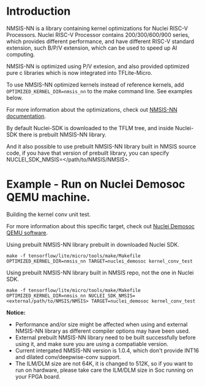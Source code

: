 # Introduction

NMSIS-NN is a library containing kernel optimizations for Nuclei RISC-V Processors.
Nuclei RISC-V Processor contains 200/300/600/900 series, which provides different performance,
and have different RISC-V standard extension, such B/P/V extension, which can be used to speed up
AI computing.

NMSIS-NN is optimized using P/V extesion, and also provided optimized pure c libraries which is
now integrated into TFLite-Micro.

To use NMSIS-NN optimized kernels instead of reference kernels, add
`OPTIMIZED_KERNEL_DIR=nmsis_nn` to the make command line. See examples below.

For more information about the optimizations, check out
[NMSIS-NN documentation](https://doc.nucleisys.com/nmsis/nn/index.html).

By default Nuclei-SDK is downloaded to the TFLM tree, and inside Nuclei-SDK there is prebuilt NMSIS-NN library.

And it also possible to use prebuilt NMSIS-NN library built in NMSIS source code,
if you have that version of prebuilt library, you can specify NUCLEI_SDK_NMSIS=</path/to/NMSIS/NMSIS>.

# Example - Run on Nuclei Demosoc QEMU machine.

Building the kernel conv unit test.

For more information about this specific target, check out
[Nuclei Demosoc QEMU software](https://github.com/tensorflow/tflite-micro/blob/main/tensorflow/lite/micro/nuclei-demosoc/README.md).

Using prebuilt NMSIS-NN library prebuilt in downloaded Nuclei SDK.

```
make -f tensorflow/lite/micro/tools/make/Makefile OPTIMIZED_KERNEL_DIR=nmsis_nn TARGET=nuclei_demosoc kernel_conv_test
```

Using prebuilt NMSIS-NN library built in NMSIS repo, not the one in Nuclei SDK.

```
make -f tensorflow/lite/micro/tools/make/Makefile OPTIMIZED_KERNEL_DIR=nmsis_nn NUCLEI_SDK_NMSIS=<external/path/to/NMSIS/NMSIS> TARGET=nuclei_demosoc kernel_conv_test
```

**Notice:**

- Performance and/or size might be affected when using and external NMSIS-NN library as different compiler options may have been used.
- External prebuilt NMSIS-NN library need to be built successfully before using it, and make sure you are using a compatiable version.
- Current intergated NMSIS-NN version is 1.0.4, which don't provide INT16 and dilated conv/deepwise-conv support.
- The ILM/DLM size are not 64K, it is changed to 512K, so if you want to run on hardware, please take care the ILM/DLM size in Soc running on your FPGA board.

